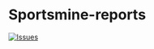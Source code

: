 # Sportsmine-reports
<a href="https://github.com/samyak2403/Sportsmine-reports/issues">
    <img src="https://img.shields.io/github/issues/samyak2403/Sportsmine-reports" alt="Issues">
  </a>

